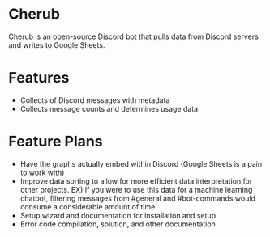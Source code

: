 # Cherub
Cherub is an open-source Discord bot that pulls data from Discord servers and writes to Google Sheets.

# Features
- Collects of Discord messages with metadata
- Collects message counts and determines usage data

# Feature Plans
- Have the graphs actually embed within Discord (Google Sheets is a pain to work with)
- Improve data sorting to allow for more efficient data interpretation for other projects. 
      EX) If you were to use this data for a machine learning chatbot, filtering messages from #general and #bot-commands would consume a             considerable amount of time
- Setup wizard and documentation for installation and setup
- Error code compilation, solution, and other documentation
